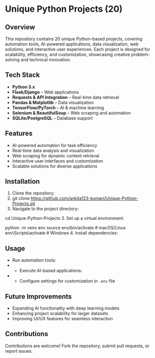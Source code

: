 # Unique Python Projects (20)

## Overview
This repository contains 20 unique Python-based projects, covering automation tools, AI-powered applications, data visualization, web solutions, and interactive user experiences. Each project is designed for scalability, efficiency, and customization, showcasing creative problem-solving and technical innovation.

## Tech Stack
- **Python 3.x**
- **Flask/Django** – Web applications
- **Requests & API Integration** – Real-time data retrieval
- **Pandas & Matplotlib** – Data visualization
- **TensorFlow/PyTorch** – AI & machine learning
- **Selenium & BeautifulSoup** – Web scraping and automation
- **SQLite/PostgreSQL** – Database support

## Features
- AI-powered automation for task efficiency
- Real-time data analysis and visualization
- Web scraping for dynamic content retrieval
- Interactive user interfaces and customization
- Scalable solutions for diverse applications

## Installation
1. Clone the repository:
2. git clone https://github.com/ankita123-kumari/Unique-Python-Projects.git
2. Navigate to the project directory:


cd Unique-Python-Projects
3. Set up a virtual environment:


python -m venv env source env/bin/activate  # macOS/Linux env\Scripts\activate  # Windows
4. Install dependencies:

## Usage
- Run automation tools:
- - Execute AI-based applications:
- - Configure settings for customization in `.env` file

## Future Improvements
- Expanding AI functionality with deep learning models
- Enhancing project scalability for larger datasets
- Improving UI/UX features for seamless interaction

## Contributions
Contributions are welcome! Fork the repository, submit pull requests, or report issues.

